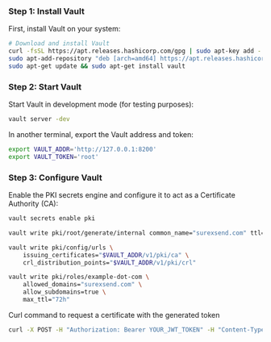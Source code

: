
### Step 1: Install Vault

First, install Vault on your system:

```bash
# Download and install Vault
curl -fsSL https://apt.releases.hashicorp.com/gpg | sudo apt-key add -
sudo apt-add-repository "deb [arch=amd64] https://apt.releases.hashicorp.com $(lsb_release -cs) main"
sudo apt-get update && sudo apt-get install vault
```

### Step 2: Start Vault

Start Vault in development mode (for testing purposes):

```bash
vault server -dev
```

In another terminal, export the Vault address and token:

```bash
export VAULT_ADDR='http://127.0.0.1:8200'
export VAULT_TOKEN='root'
```

### Step 3: Configure Vault

Enable the PKI secrets engine and configure it to act as a Certificate Authority (CA):

```bash
vault secrets enable pki

vault write pki/root/generate/internal common_name="surexsend.com" ttl=8760h

vault write pki/config/urls \
    issuing_certificates="$VAULT_ADDR/v1/pki/ca" \
    crl_distribution_points="$VAULT_ADDR/v1/pki/crl"

vault write pki/roles/example-dot-com \
    allowed_domains="surexsend.com" \
    allow_subdomains=true \
    max_ttl="72h"
```

Curl command to request a certificate with the generated token
```bash
curl -X POST -H "Authorization: Bearer YOUR_JWT_TOKEN" -H "Content-Type: application/json" -d '{"common_name": "test.surexsend.com"}' http://192.168.0.199:8080/request_cert
```
